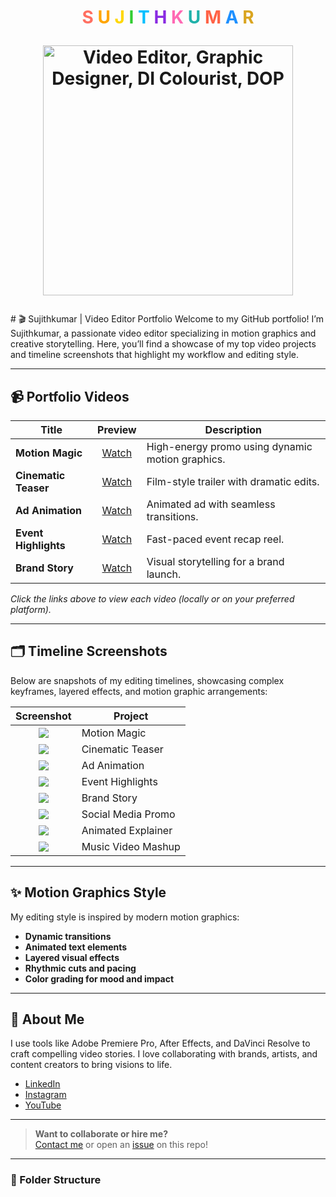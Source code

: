 <!-- Colorful animated name for Sujithkumar -->
<h1 align="center">
  <span style="color:#FF6F61;">S</span>
  <span style="color:#FFA500;">U</span>
  <span style="color:#FFD700;">J</span>
  <span style="color:#32CD32;">I</span>
  <span style="color:#00BFFF;">T</span>
  <span style="color:#8A2BE2;">H</span>
  <span style="color:#FF69B4;">K</span>
  <span style="color:#20B2AA;">U</span>
  <span style="color:#FF6347;">M</span>
  <span style="color:#1E90FF;">A</span>
  <span style="color:#DAA520;">R</span>
<p align="center">
  <img src="assets/animated-title.gif" alt="Video Editor, Graphic Designer, DI Colourist, DOP" width="400">
</p>
</h1># 🎬 Sujithkumar | Video Editor Portfolio
Welcome to my GitHub portfolio! I’m Sujithkumar, a passionate video editor specializing in motion graphics and creative storytelling. Here, you’ll find a showcase of my top video projects and timeline screenshots that highlight my workflow and editing style.

---

## 📹 Portfolio Videos

| Title                | Preview | Description                          |
|----------------------|:-------:|--------------------------------------|
| **Motion Magic**     | [Watch](videos/motion-magic.mp4) | High-energy promo using dynamic motion graphics. |
| **Cinematic Teaser** | [Watch](videos/cinematic-teaser.mp4) | Film-style trailer with dramatic edits. |
| **Ad Animation**     | [Watch](videos/ad-animation.mp4) | Animated ad with seamless transitions. |
| **Event Highlights** | [Watch](videos/event-highlights.mp4) | Fast-paced event recap reel.           |
| **Brand Story**      | [Watch](videos/brand-story.mp4) | Visual storytelling for a brand launch.|

*Click the links above to view each video (locally or on your preferred platform).*

---

## 🗂️ Timeline Screenshots

Below are snapshots of my editing timelines, showcasing complex keyframes, layered effects, and motion graphic arrangements:

| Screenshot | Project            |
|:----------:|-------------------|
| ![](screenshots/timeline1.png) | Motion Magic         |
| ![](screenshots/timeline2.png) | Cinematic Teaser     |
| ![](screenshots/timeline3.png) | Ad Animation         |
| ![](screenshots/timeline4.png) | Event Highlights     |
| ![](screenshots/timeline5.png) | Brand Story          |
| ![](screenshots/timeline6.png) | Social Media Promo   |
| ![](screenshots/timeline7.png) | Animated Explainer   |
| ![](screenshots/timeline8.png) | Music Video Mashup   |

---

## ✨ Motion Graphics Style

My editing style is inspired by modern motion graphics:
- **Dynamic transitions**
- **Animated text elements**
- **Layered visual effects**
- **Rhythmic cuts and pacing**
- **Color grading for mood and impact**

---

## 🚀 About Me

I use tools like Adobe Premiere Pro, After Effects, and DaVinci Resolve to craft compelling video stories. I love collaborating with brands, artists, and content creators to bring visions to life.

- [LinkedIn](https://www.linkedin.com/in/sujithkumar)  
- [Instagram](https://www.instagram.com/sujithkumar_video)  
- [YouTube](https://www.youtube.com/@sujithkumarvideo)  

---

> **Want to collaborate or hire me?**  
> [Contact me](mailto:sujithkumar.video@gmail.com) or open an [issue](https://github.com/Sujithkumaroffcl/sujithkumar/issues) on this repo!

---

### 📁 Folder Structure
